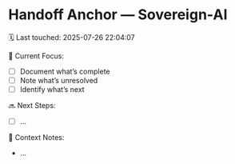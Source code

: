 # Handoff Anchor — Sovereign-AI
🗓 Last touched: 2025-07-26 22:04:07

🎯 Current Focus:
- [ ] Document what’s complete
- [ ] Note what’s unresolved
- [ ] Identify what’s next

🔜 Next Steps:
- [ ] ...

🧠 Context Notes:
- ...

